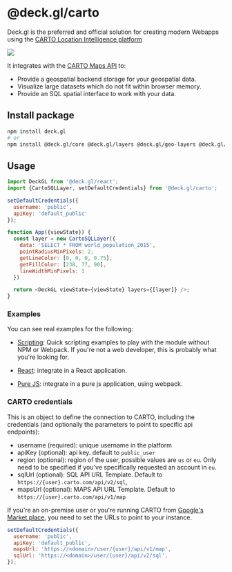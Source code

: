 # @deck.gl/carto

Deck.gl is the preferred and official solution for creating modern Webapps using the [CARTO Location Intelligence platform](https://carto.com/)

<img src="https://raw.githubusercontent.com/CartoDB/viz-doc/master/deck.gl/img/osm_buildings.jpg" />


It integrates with the [CARTO Maps API](https://carto.com/developers/maps-api/reference/) to:

* Provide a geospatial backend storage for your geospatial data.
* Visualize large datasets which do not fit within browser memory.
* Provide an SQL spatial interface to work with your data.


## Install package

```bash
npm install deck.gl
# or
npm install @deck.gl/core @deck.gl/layers @deck.gl/geo-layers @deck.gl/carto
```

## Usage

```js
import DeckGL from '@deck.gl/react';
import {CartoSQLLayer, setDefaultCredentials} from '@deck.gl/carto';

setDefaultCredentials({
  username: 'public',
  apiKey: 'default_public'
});

function App({viewState}) {
  const layer = new CartoSQLLayer({
    data: 'SELECT * FROM world_population_2015',
    pointRadiusMinPixels: 2,
    getLineColor: [0, 0, 0, 0.75],
    getFillColor: [238, 77, 90],
    lineWidthMinPixels: 1
  })

  return <DeckGL viewState={viewState} layers={[layer]} />;
}
```

### Examples

You can see real examples for the following:

* [Scripting](https://carto.com/developers/deck-gl/examples/): Quick scripting examples to play with the module without NPM or Webpack. If you're not a web developer, this is probably what you're looking for.

* [React](https://github.com/CartoDB/viz-doc/tree/master/deck.gl/examples/react): integrate in a React application.

* [Pure JS](https://github.com/CartoDB/viz-doc/tree/master/deck.gl/examples/pure-js): integrate in a pure js application, using webpack.


### CARTO credentials

This is an object to define the connection to CARTO, including the credentials (and optionally the parameters to point to specific api endpoints):

* username (required): unique username in the platform
* apiKey (optional): api key. default to `public_user`
* region (optional): region of the user, possible values are `us` or `eu`. Only need to be specified if you've specifically requested an account in `eu`.
* sqlUrl (optional): SQL API URL Template. Default to `https://{user}.carto.com/api/v2/sql`,
* mapsUrl (optional): MAPS API URL Template. Default to `https://{user}.carto.com/api/v1/map`

If you're an on-premise user or you're running CARTO from [Google's Market place](https://console.cloud.google.com/marketplace/details/cartodb-public/carto-enterprise-payg), you need to set the URLs to point to your instance. 

```js
setDefaultCredentials({
  username: 'public',
  apiKey: 'default_public',
  mapsUrl: 'https://<domain>/user/{user}/api/v1/map',
  sqlUrl: 'https://<domain>/user/{user}/api/v2/sql',
});
```

